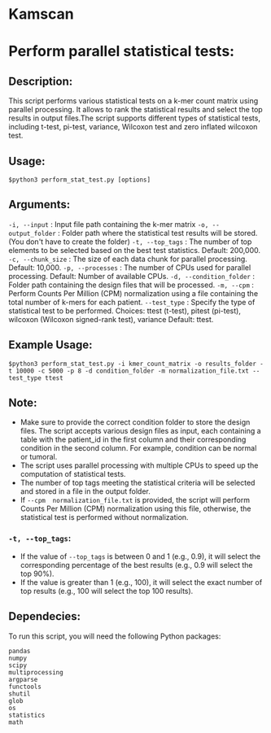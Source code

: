# Kamscan
# Perform parallel statistical tests:
## Description:
This script performs various statistical tests on a k-mer count matrix using parallel processing. It allows to rank the statistical results and select the top results in output files.The script supports different types of statistical tests, including t-test, pi-test, variance, Wilcoxon test and zero inflated wilcoxon test.

## Usage:
```
$python3 perform_stat_test.py [options]
```


## Arguments:
`-i, --input`                : Input file path containing the k-mer matrix
`-o, --output_folder`        : Folder path where the statistical test results will be stored. (You don't have to create the folder)
`-t, --top_tags`             : The number of top elements to be selected based on the best test statistics. Default: 200,000.
`-c, --chunk_size`           : The size of each data chunk for parallel processing. Default: 10,000.
`-p, --processes`            : The number of CPUs used for parallel processing. Default: Number of available CPUs.
`-d, --condition_folder`     : Folder path containing the design files that will be processed.
`-m, --cpm`                  : Perform Counts Per Million (CPM) normalization using a file containing the total number of k-mers for each patient.
`--test_type`                : Specify the type of statistical test to be performed. Choices: ttest (t-test), pitest (pi-test), wilcoxon (Wilcoxon signed-rank test), variance Default: ttest.


## Example Usage:
```
$python3 perform_stat_test.py -i kmer_count_matrix -o results_folder -t 10000 -c 5000 -p 8 -d condition_folder -m normalization_file.txt --test_type ttest
```
## Note:
- Make sure to provide the correct condition folder to store the design files. The script accepts various design files as input, each containing a table with the patient_id in the first column and their corresponding condition in the second column. For example, condition can be normal or tumoral.
- The script uses parallel processing with multiple CPUs to speed up the computation of statistical tests.
- The number of top tags meeting the statistical criteria  will be selected and stored in a file in the output folder.
- If `--cpm  normalization_file.txt` is provided, the script will perform Counts Per Million (CPM) normalization using this file, otherwise, the statistical test is performed without normalization.
### `-t, --top_tags`:

- If the value of `--top_tags` is between 0 and 1 (e.g., 0.9), it will select the corresponding percentage of the best results (e.g., 0.9 will select the top 90%).
- If the value is greater than 1 (e.g., 100), it will select the exact number of top results (e.g., 100 will select the top 100 results).

## Dependecies:
To run this script, you will need the following Python packages:
    
    pandas
    numpy
    scipy
    multiprocessing
    argparse
    functools
    shutil
    glob
    os
    statistics
    math
